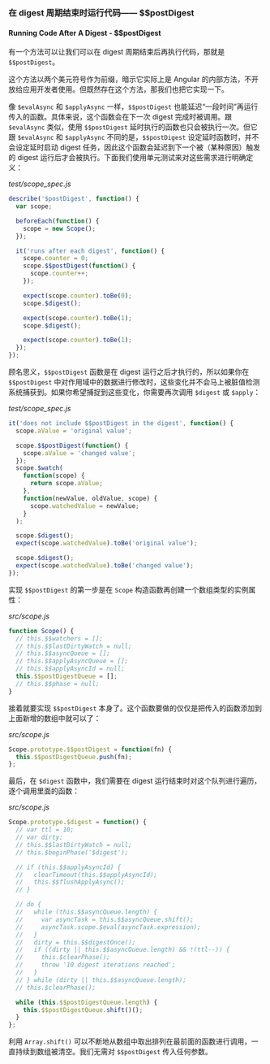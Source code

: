 ### 在 digest 周期结束时运行代码—— $$postDigest

#### Running Code After A Digest - $$postDigest

有一个方法可以让我们可以在 digest 周期结束后再执行代码，那就是 `$$postDigest`。

这个方法以两个美元符号作为前缀，暗示它实际上是 Angular 的内部方法，不开放给应用开发者使用。但既然存在这个方法，那我们也把它实现一下。

像 `$evalAsync` 和 `$applyAsync` 一样，`$$postDigest` 也能延迟“一段时间”再运行传入的函数。具体来说，这个函数会在下一次 digest 完成时被调用。跟 `$evalAsync` 类似，使用 `$$postDigest` 延时执行的函数也只会被执行一次。但它跟 `$evalAsync` 和 `$applyAsync` 不同的是，`$$postDigest` 设定延时函数时，并不会设定延时启动 digest 任务，因此这个函数会延迟到下一个被（某种原因）触发的 digest 运行后才会被执行。下面我们使用单元测试来对这些需求进行明确定义：

_test/scope\_spec.js_

```js
describe('$postDigest', function() {
  var scope;

  beforeEach(function() {
    scope = new Scope();
  });

  it('runs after each digest', function() {
    scope.counter = 0;
    scope.$$postDigest(function() {
      scope.counter++;
    });

    expect(scope.counter).toBe(0);
    scope.$digest();

    expect(scope.counter).toBe(1);
    scope.$digest();

    expect(scope.counter).toBe(1);
  });
});
```

顾名思义，`$$postDigest` 函数是在 digest 运行之后才执行的，所以如果你在 `$$postDigest` 中对作用域中的数据进行修改时，这些变化并不会马上被脏值检测系统捕获到。如果你希望捕捉到这些变化，你需要再次调用 `$digest` 或 `$apply`：

_test/scope\_spec.js_

```js
it('does not include $$postDigest in the digest', function() {
  scope.aValue = 'original value';

  scope.$$postDigest(function() {
    scope.aValue = 'changed value';
  });
  scope.$watch(
    function(scope) {
      return scope.aValue;
    },
    function(newValue, oldValue, scope) {
      scope.watchedValue = newValue;
    }
  );

  scope.$digest();
  expect(scope.watchedValue).toBe('original value');

  scope.$digest();
  expect(scope.watchedValue).toBe('changed value');
});
```

实现 `$$postDigest` 的第一步是在 `Scope` 构造函数再创建一个数组类型的实例属性：

_src/scope.js_

```js
function Scope() {
  // this.$$watchers = [];
  // this.$$lastDirtyWatch = null;
  // this.$$asyncQueue = [];
  // this.$$applyAsyncQueue = [];
  // this.$$applyAsyncId = null;
  this.$$postDigestQueue = [];
  // this.$$phase = null;
}
```

接着就要实现 `$$postDigest` 本身了。这个函数要做的仅仅是把传入的函数添加到上面新增的数组中就可以了：

_src/scope.js_

```js
Scope.prototype.$$postDigest = function(fn) {
  this.$$postDigestQueue.push(fn);
};
```

最后，在 `$digest` 函数中，我们需要在 digest 运行结束时对这个队列进行遍历，逐个调用里面的函数：

_src/scope.js_

```js
Scope.prototype.$digest = function() {
  // var ttl = 10;
  // var dirty;
  // this.$$lastDirtyWatch = null;
  // this.$beginPhase('$digest');

  // if (this.$$applyAsyncId) {
  //   clearTimeout(this.$$applyAsyncId);
  //   this.$$flushApplyAsync();
  // }

  // do {
  //   while (this.$$asyncQueue.length) {
  //     var asyncTask = this.$$asyncQueue.shift();
  //     asyncTask.scope.$eval(asyncTask.expression);
  //   }
  //   dirty = this.$$digestOnce();
  //   if ((dirty || this.$$asyncQueue.length) && !(ttl--)) {
  //     this.$clearPhase();
  //     throw '10 digest iterations reached';
  //   }
  // } while (dirty || this.$$asyncQueue.length);
  // this.$clearPhase();

  while (this.$$postDigestQueue.length) {
    this.$$postDigestQueue.shift()();
  }
};
```

利用 `Array.shift()` 可以不断地从数组中取出排列在最前面的函数进行调用，一直持续到数组被清空。我们无需对 `$$postDigest` 传入任何参数。

